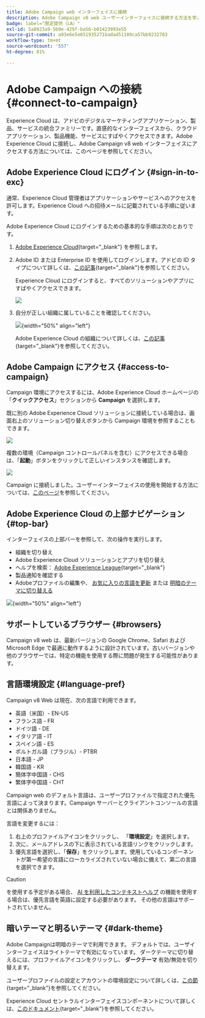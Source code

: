 ```yaml
---
title: Adobe Campaign web インターフェイスに接続
description: Adobe Campaign v8 web ユーザーインターフェイスに接続する方法を学ぶ
badge: label="限定提供（LA）"
exl-id: 5a8023a9-5b9e-429f-ba56-b01423993e55
source-git-commit: a93e6e5e651935271badad51109ca57bb9232703
workflow-type: tm+mt
source-wordcount: '557'
ht-degree: 81%

---
```


# Adobe Campaign への接続 {#connect-to-campaign}

Experience Cloud は、アドビのデジタルマーケティングアプリケーション、製品、サービスの統合ファミリーです。直感的なインターフェイスから、クラウドアプリケーション、製品機能、サービスにすばやくアクセスできます。Adobe Experience Cloud に接続し、Adobe Campaign v8 web インターフェイスにアクセスする方法については、このページを参照してください。

## Adobe Experience Cloud にログイン {#sign-in-to-exc}

通常、Experience Cloud 管理者はアプリケーションやサービスへのアクセスを許可します。Experience Cloud への招待メールに記載されている手順に従います。

Adobe Experience Cloud にログインするための基本的な手順は次のとおりです。

1. [Adobe Experience Cloud](https://experience.adobe.com/){target="_blank"} を参照します。

1. Adobe ID または Enterprise ID を使用してログインします。アドビの ID タイプについて詳しくは、[この記事](https://helpx.adobe.com/jp/enterprise/using/identity.html){target="_blank"}を参照してください。

   Experience Cloud にログインすると、すべてのソリューションやアプリにすばやくアクセスできます。

   ![](assets/exc-home.png)

1. 自分が正しい組織に属していることを確認してください。

   ![](assets/exc-orgs.png){width="50%" align="left"}

   Adobe Experience Cloud の組織について詳しくは、[この記事](https://experienceleague.adobe.com/docs/core-services/interface/administration/organizations.html?lang=ja){target="_blank"}を参照してください。


## Adobe Campaign にアクセス {#access-to-campaign}

Campaign 環境にアクセスするには、Adobe Experience Cloud ホームページの「**クイックアクセス**」セクションから **Campaign** を選択します。

既に別の Adobe Experience Cloud ソリューションに接続している場合は、画面右上のソリューション切り替えボタンから Campaign 環境を参照することもできます。

![](assets/solution-switcher.png)

複数の環境（Campaign コントロールパネルを含む）にアクセスできる場合は、「**起動**」ボタンをクリックして正しいインスタンスを確認します。

![](assets/launch-campaign.png)

Campaign に接続しました。ユーザーインターフェイスの使用を開始する方法については、[このページ](user-interface.md)を参照してください。

## Adobe Experience Cloud の上部ナビゲーション {#top-bar}

インターフェイスの上部バーを参照して、次の操作を実行します。

* 組織を切り替え
* Adobe Experience Cloud ソリューションとアプリを切り替え
* ヘルプを検索： [Adobe Experience League](https://experienceleague.adobe.com/docs/){target="_blank"}
* 製品通知を確認する
* Adobeプロファイルの編集や、 [お気に入りの言語を更新](#language-pref) または [明暗のテーマに切り替える](#dark-theme)

![](assets/unified-shell.png){width="50%" align="left"}

## サポートしているブラウザー {#browsers}

Campaign v8 web は、最新バージョンの Google Chrome、Safari および Microsoft Edge で最適に動作するように設計されています。古いバージョンや他のブラウザーでは、特定の機能を使用する際に問題が発生する可能性があります。

## 言語環境設定 {#language-pref}

Campaign v8 Web は現在、次の言語で利用できます。

* 英語（米国）- EN-US
* フランス語 - FR
* ドイツ語 - DE
* イタリア語 - IT
* スペイン語 - ES
* ポルトガル語（ブラジル）- PTBR
* 日本語 - JP
* 韓国語 - KR
* 簡体字中国語 - CHS
* 繁体字中国語 - CHT


Campaign web のデフォルト言語は、ユーザープロファイルで指定された優先言語によって決まります。Campaign サーバーとクライアントコンソールの言語とは関係ありません。

言語を変更するには：

1. 右上のプロファイルアイコンをクリックし、 「**環境設定**」を選択します。
1. 次に、メールアドレスの下に表示されている言語リンクをクリックします。
1. 優先言語を選択し、「**保存**」をクリックします。使用しているコンポーネントが第一希望の言語にローカライズされていない場合に備えて、第二の言語を選択できます。

>[!CAUTION]
>
>を使用する予定がある場合、 [AI を利用したコンテキストヘルプ](using-ai.md) の機能を使用する場合は、優先言語を英語に設定する必要があります。 その他の言語はサポートされていません。
>


## 暗いテーマと明るいテーマ {#dark-theme}

Adobe Campaignは明暗のテーマで利用できます。 デフォルトでは、ユーザインターフェイスはライトテーマで有効になっています。 ダークテーマに切り替えるには、プロファイルアイコンをクリックし、 **ダークテーマ** 有効/無効を切り替えます。

ユーザープロファイルの設定とアカウントの環境設定について詳しくは、[この節](https://experienceleague.adobe.com/docs/core-services/interface/experience-cloud.html?lang=ja#preferences){target="_blank"}を参照してください。

Experience Cloud セントラルインターフェイスコンポーネントについて詳しくは、[このドキュメント](https://experienceleague.adobe.com/docs/core-services/interface/experience-cloud.html?lang=ja){target="_blank"}を参照してください。
